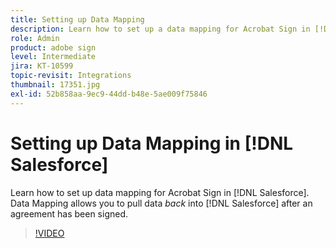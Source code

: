 ```yaml
---
title: Setting up Data Mapping
description: Learn how to set up a data mapping for Acrobat Sign in [!DNL Salesforce]
role: Admin
product: adobe sign
level: Intermediate
jira: KT-10599
topic-revisit: Integrations
thumbnail: 17351.jpg
exl-id: 52b858aa-9ec9-44dd-b48e-5ae009f75846
---
```

# Setting up Data Mapping in [!DNL Salesforce]

Learn how to set up data mapping for Acrobat Sign in [!DNL Salesforce]. Data Mapping allows you to pull data _back_ into [!DNL Salesforce] after an agreement has been signed.

>[!VIDEO](https://video.tv.adobe.com/v/3409073?quality=12&learn=on&hidetitle=true)
